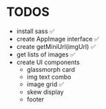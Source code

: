 # TODOS

- install sass ✅
- create AppImage interface ✅
- create getMiniUrl(imgUrl) ✅
- get lists of images ✅
- create UI components
  - glassmorph card
  - img text combo
  - image grid ✅
  - skew display
  - footer
